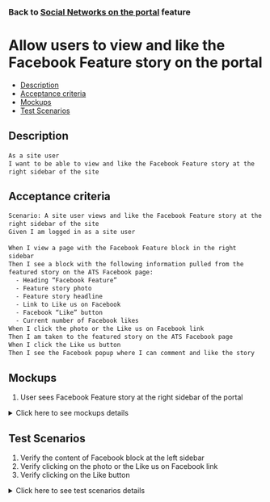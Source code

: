 ### Back to [Social Networks on the portal](/../../) feature

# Allow users to view and like the Facebook Feature story on the portal

- [Description](#description)
- [Acceptance criteria](#acceptance-criteria)
- [Mockups](#mockups)
- [Test Scenarios](#test-scenarios)

## Description

    As a site user
    I want to be able to view and like the Facebook Feature story at the right sidebar of the site

## Acceptance criteria

    Scenario: A site user views and like the Facebook Feature story at the right sidebar of the site
    Given I am logged in as a site user

    When I view a page with the Facebook Feature block in the right sidebar 
    Then I see a block with the following information pulled from the featured story on the ATS Facebook page: 
      - Heading “Facebook Feature” 
      - Feature story photo 
      - Feature story headline 
      - Link to Like us on Facebook 
      - Facebook “Like” button 
      - Current number of Facebook likes 
    When I click the photo or the Like us on Facebook link 
    Then I am taken to the featured story on the ATS Facebook page 
    When I click the Like us button
    Then I see the Facebook popup where I can comment and like the story

## Mockups

1. User sees Facebook Feature story at the right sidebar of the portal

<details>
  <summary>Click here to see mockups details</summary>

**1. User sees Facebook Feature story at the right sidebar of the portal:**

![Facebook Feature story at the right sidebar](/products/sport_news_portal/web_application_features/social_networks/images/share_and_follow_on_page.png)

</details>

## Test Scenarios

1. Verify the content of Facebook block at the left sidebar
2. Verify clicking on the photo or the Like us on Facebook link
3. Verify clicking on the Like button

<details>
  <summary>Click here to see test scenarios details</summary>

### **#1. Verify the content of Facebook block at the left sidebar**

|#|Steps|Expected Result
------|-------|----------
|1|Go to Sport News site|
|2|Log in your user account|
|3|Observe the left side block|There is a block with the following information pulled from the ATS Facebook page:<br> - Heading “Facebook Feature”<br> - Feature story photo<br> - Feature story headline<br> - Link to Like us on Facebook<br> - Facebook “Like” button<br> - Current number of Facebook likes

### **#2. Verify clicking on the photo or the Like us on Facebook link**

|#|Steps|Expected Result
------|-------|----------
|1|Go to Sport News site|
|2|Log in your user account|
|3|Observe the left side block|
|4|Click on the the Like on Facebook link|User is taken to the featured story on the ATS Facebook page

### **#3. Verify clicking on the Like button**

|#|Steps|Expected Result
------|-------|----------
|1|Go to Sport News site|
|2|Log in your user account|
|3|Observe the left side block|
|4|Click on the the Like button|The Facebook popup appears where I can comment and like the story

</details>
